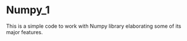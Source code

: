 # Numpy_1
This is a simple code to work with Numpy library elaborating some of its major features. 
